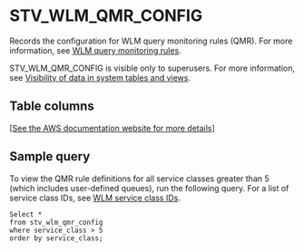 # STV\_WLM\_QMR\_CONFIG<a name="r_STV_WLM_QMR_CONFIG"></a>

Records the configuration for WLM query monitoring rules \(QMR\)\. For more information, see [WLM query monitoring rules](cm-c-wlm-query-monitoring-rules.md)\.

STV\_WLM\_QMR\_CONFIG is visible only to superusers\. For more information, see [Visibility of data in system tables and views](c_visibility-of-data.md)\.

## Table columns<a name="r_STV_WLM_QMR_CONFIG-table-columns2"></a>

[\[See the AWS documentation website for more details\]](http://docs.aws.amazon.com/redshift/latest/dg/r_STV_WLM_QMR_CONFIG.html)

## Sample query<a name="r_STV_WLM_QMR_CONFIG-sample-query2"></a>

To view the QMR rule definitions for all service classes greater than 5 \(which includes user\-defined queues\), run the following query\. For a list of service class IDs, see [WLM service class IDs](cm-c-wlm-system-tables-and-views.md#wlm-service-class-ids)\.

```
Select *
from stv_wlm_qmr_config
where service_class > 5
order by service_class;
```